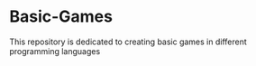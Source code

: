 # Basic-Games
This repository is dedicated to creating basic games in different programming languages 
